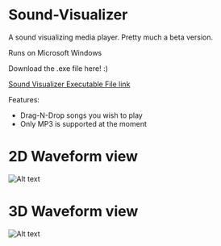 # Sound-Visualizer
A sound visualizing media player. Pretty much a beta version.

Runs on Microsoft Windows

Download the  .exe file here! :)

[Sound Visualizer Executable File link](https://github.com/andrewservania/Sound-Visualizer/blob/master/MediaPlayer/bin/Debug/MediaPlayer.exe?raw=true)

Features:
- Drag-N-Drop songs you wish to play
- Only MP3 is supported at the moment

# 2D Waveform view

![Alt text](https://cloud.githubusercontent.com/assets/3042333/7441864/23100168-f0fa-11e4-8ab9-07b78aac0760.png " 2D Wave Form")

# 3D Waveform view
![Alt text](https://cloud.githubusercontent.com/assets/3042333/7441865/232429b8-f0fa-11e4-8ec7-8fa0e5927e3d.png " 3D Wave Form" )

